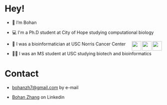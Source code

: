 # Hey! 

-  👋 I’m Bohan

-  💻 I'm a Ph.D student at City of Hope studying computational biology

<img align='right' src="https://media.giphy.com/media/cwjOB4JKx78hu3ANgo/giphy.gif" width="30">

<img align='right' src="https://media.giphy.com/media/qEsxekoplHbEdjJ5Ec/giphy.gif" width="30">

<img align='right' src="https://media.giphy.com/media/FVyGT0XIOArLzcPPLN/giphy.gif" width="30">

-  🏥 I was a bioinformatician at USC Norris Cancer Center

-  👨‍🎓 I was an MS student at USC studying biotech and bioinformatics

# Contact

- bohanzh7@gmail.com by e-mail

- [Bohan Zhang](https://www.linkedin.com/in/bohan-zhang-a99137217/) on Linkedin 
